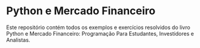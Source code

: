 # Python e Mercado Financeiro
Este repositório contém todos os exemplos e exercícios resolvidos do livro Python e Mercado Financeiro: Programação Para Estudantes, Investidores e Analistas.
